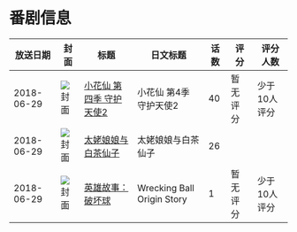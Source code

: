 # 番剧信息

|放送日期|封面|标题|日文标题|话数|评分|评分人数|
|---|---|---|---|---|---|---|
|2018-06-29|![封面](https://lain.bgm.tv/pic/cover/c/a4/69/260733_tExuT.jpg)|[小花仙 第四季 守护天使2](https://bangumi.tv/subject/260733)|小花仙 第4季 守护天使2|40|暂无评分|少于10人评分|
|2018-06-29|![封面](https://lain.bgm.tv/pic/cover/c/5e/df/261159_v6A8a.jpg)|[太姥娘娘与白茶仙子](https://bangumi.tv/subject/261159)|太姥娘娘与白茶仙子|26|||
|2018-06-29|![封面](https://lain.bgm.tv/pic/cover/c/b5/28/377959_cP8rp.jpg)|[英雄故事：破坏球](https://bangumi.tv/subject/377959)|Wrecking Ball Origin Story|1|暂无评分|少于10人评分|
